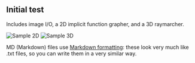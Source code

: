 ## Initial test

Includes image I/O, a 2D implicit function grapher, and a 3D raymarcher.

![Sample 2D](https://raw.githubusercontent.com/lz-uoft/course-project-8-musketeers/main/sampleOut2D.png)
![Sample 3D](https://raw.githubusercontent.com/lz-uoft/course-project-8-musketeers/main/sampleOut3D.png)


MD (Markdown) files use [Markdown formatting](https://guides.github.com/features/mastering-markdown/): 
these look very much like .txt files, so you can write them in a very similar way.
